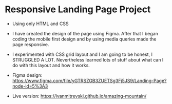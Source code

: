 # Responsive Landing Page Project

* Using only HTML and CSS
* I have created the design of the page using Figma. After that I began coding the mobile first design and by using media queries made the page responsive.
* I experimented with CSS grid layout and I am going to be honest, I STRUGGLED A LOT. Nevertheless learned lots of stuff about what can I do with this layout and how it works.

* Figma design: https://www.figma.com/file/yGTRSZGB3ZUETSg3Fj5JS9/Landing-Page?node-id=5%3A3
* Live version: https://ivanmitrevski.github.io/amazing-mountain/
